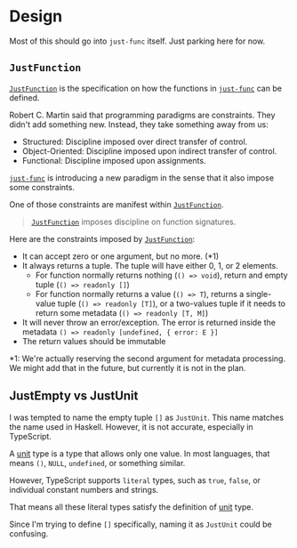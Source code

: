 # Design

Most of this should go into `just-func` itself.
Just parking here for now.

## `JustFunction`

[`JustFunction`] is the specification on how the functions in [`just-func`] can be defined.

Robert C. Martin said that programming paradigms are constraints.
They didn't add something new.
Instead, they take something away from us:

- Structured: Discipline imposed over direct transfer of control.
- Object-Oriented: Discipline imposed upon indirect transfer of control.
- Functional: Discipline imposed upon assignments.

[`just-func`] is introducing a new paradigm in the sense that it also impose some constraints.

One of those constraints are manifest within [`JustFunction`].

> [`JustFunction`] imposes discipline on function signatures.

Here are the constraints imposed by [`JustFunction`]:

- It can accept zero or one argument, but no more. (*1)
- It always returns a tuple. The tuple will have either 0, 1, or 2 elements.
  - For function normally returns nothing (`() => void`), return and empty tuple (`() => readonly []`)
  - For function normally returns a value (`() => T`), returns a single-value tuple (`() => readonly [T]`), or a two-values tuple if it needs to return some metadata (`() => readonly [T, M]`)
- It will never throw an error/exception. The error is returned inside the metadata `() => readonly [undefined, { error: E }]`
- The return values should be immutable

*1: We're actually reserving the second argument for metadata processing.
We might add that in the future, but currently it is not in the plan.

## JustEmpty vs JustUnit

I was tempted to name the empty tuple `[]` as `JustUnit`.
This name matches the name used in Haskell.
However, it is not accurate, especially in TypeScript.

A [unit] type is a type that allows only one value.
In most languages, that means `()`, `NULL`, `undefined`, or something similar.

However, TypeScript supports `literal` types,
such as `true`, `false`, or individual constant numbers and strings.

That means all these literal types satisfy the definition of [unit] type.

Since I'm trying to define `[]` specifically,
naming it as `JustUnit` could be confusing.

[unit]: https://en.wikipedia.org/wiki/Unit_type
[`just-func`]: https://github.com/justland/just-func
[`JustFunction`]: https://github.com/justland/just-func-typescript/blob/main/packages/types/ts/Just.ts#L50
